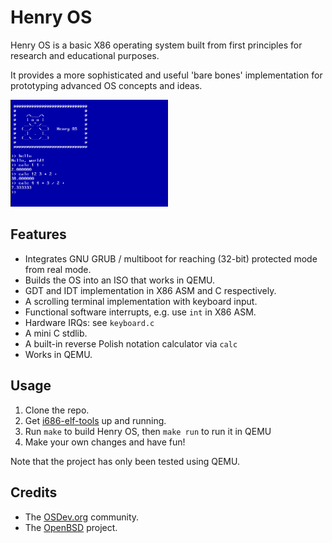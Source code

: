 # Henry OS

Henry OS is a basic X86 operating system built from first principles for research and educational purposes.

It provides a more sophisticated and useful 'bare bones' implementation for prototyping advanced OS concepts and ideas.


<img src="henryos_screenshot.png" alt="Henry OS screenshot" width="50%" height="50%" />

## Features

+ Integrates GNU GRUB / multiboot for reaching (32-bit) protected mode from real mode.
+ Builds the OS into an ISO that works in QEMU.
+ GDT and IDT implementation in X86 ASM and C respectively.
+ A scrolling terminal implementation with keyboard input.
+ Functional software interrupts, e.g. use `int` in X86 ASM.
+ Hardware IRQs: see `keyboard.c`
+ A mini C stdlib.
+ A built-in reverse Polish notation calculator via `calc`
+ Works in QEMU.

## Usage

1. Clone the repo.
2. Get [i686-elf-tools](https://github.com/lordmilko/i686-elf-tools) up and running.
3. Run `make` to build Henry OS, then `make run` to run it in QEMU
4. Make your own changes and have fun!

Note that the project has only been tested using QEMU.

## Credits

+ The [OSDev.org](https://osdev.org) community.
+ The [OpenBSD](www.openbsd.org) project.